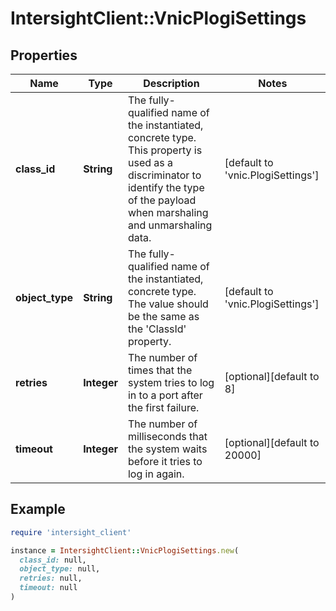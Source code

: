 # IntersightClient::VnicPlogiSettings

## Properties

| Name | Type | Description | Notes |
| ---- | ---- | ----------- | ----- |
| **class_id** | **String** | The fully-qualified name of the instantiated, concrete type. This property is used as a discriminator to identify the type of the payload when marshaling and unmarshaling data. | [default to &#39;vnic.PlogiSettings&#39;] |
| **object_type** | **String** | The fully-qualified name of the instantiated, concrete type. The value should be the same as the &#39;ClassId&#39; property. | [default to &#39;vnic.PlogiSettings&#39;] |
| **retries** | **Integer** | The number of times that the system tries to log in to a port after the first failure. | [optional][default to 8] |
| **timeout** | **Integer** | The number of milliseconds that the system waits before it tries to log in again. | [optional][default to 20000] |

## Example

```ruby
require 'intersight_client'

instance = IntersightClient::VnicPlogiSettings.new(
  class_id: null,
  object_type: null,
  retries: null,
  timeout: null
)
```

